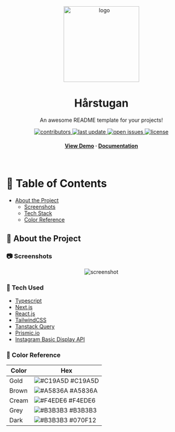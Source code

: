 <div align="center">

  <img src="assets/logo.png" alt="logo" width="200" height="auto" />
  <h1>Hårstugan</h1>
  
  <p>
    An awesome README template for your projects! 
  </p>
  
  
<!-- Badges -->
<p>
  <a href="https://github.com/alice-ang/harstugan_2023/graphs/contributors">
    <img src="https://img.shields.io/github/contributors/Louis3797/awesome-readme-template" alt="contributors" />
  </a>
  <a href="">
    <img src="https://img.shields.io/github/last-commit/alice-ang/harstugan_2023" alt="last update" />
  </a>

  <a href="https://github.com/alice-ang/harstugan_2023/issues/">
    <img src="https://img.shields.io/github/issues/alice-ang/harstugan_2023" alt="open issues" />
  </a>
  <a href="https://github.com/alice-ang/harstugan_2023/blob/master/LICENSE">
    <img src="https://img.shields.io/github/license/alice-ang/harstugan_2023" alt="license" />
  </a>
</p>
   
<h4>
    <a href="https://harstugan-2023.vercel.app/">View Demo</a>
  <span> · </span>
    <a href="https://github.com/alice-ang/harstugan_2023">Documentation</a>
  
</div>

<br />

<!-- Table of Contents -->

# :notebook_with_decorative_cover: Table of Contents

- [About the Project](#star2-about-the-project)
  - [Screenshots](#camera-screenshots)
  - [Tech Stack](#space_invader-tech-stack)
  - [Color Reference](#art-color-reference)

<!-- About the Project -->

## :star2: About the Project

<!-- Screenshots -->

### :camera: Screenshots

<div align="center"> 
  <img src="https://placehold.co/600x400?text=Your+Screenshot+here" alt="screenshot" />
</div>

<!-- TechStack -->

### :space_invader: Tech Used

  <ul>
    <li><a href="https://www.typescriptlang.org/">Typescript</a></li>
    <li><a href="https://nextjs.org/">Next.js</a></li>
    <li><a href="https://reactjs.org/">React.js</a></li>
    <li><a href="https://tailwindcss.com/">TailwindCSS</a></li>
    <li><a href="https://tanstack.com/query/v4/docs/react/quick-start">Tanstack Query</a></li>
    <li><a href="https://prismic.io/">Prismic.io</a></li>
    <li><a href="    https://developers.facebook.com/docs/instagram-basic-display-api/">Instagram Basic Display API</a></li>

  </ul>
  
### :art: Color Reference

| Color | Hex                                                              |
| ----- | ---------------------------------------------------------------- |
| Gold  | ![#C19A5D](https://via.placeholder.com/10/C19A5D?text=+) #C19A5D |
| Brown | ![#A5836A](https://via.placeholder.com/10/A5836A?text=+) #A5836A |
| Cream | ![#F4EDE6](https://via.placeholder.com/10/F4EDE6?text=+) #F4EDE6 |
| Grey  | ![#B3B3B3](https://via.placeholder.com/10/B3B3B3?text=+) #B3B3B3 |
| Dark  | ![#B3B3B3](https://via.placeholder.com/10/070F12?text=+) #070F12 |
